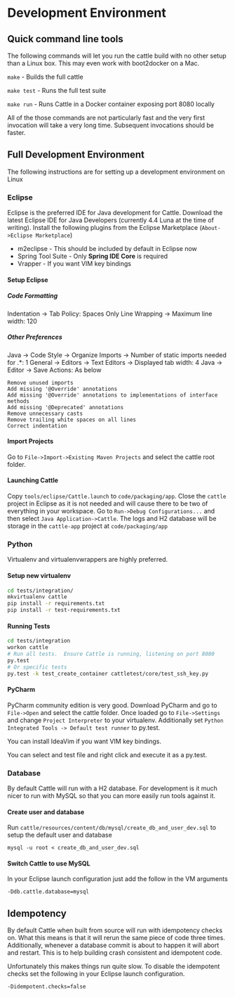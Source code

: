 # Development Environment

## Quick command line tools

The following commands will let you run the cattle build with no other setup than a Linux box.  This may even work with boot2docker on a Mac.

`make` - Builds the full cattle

`make test` -  Runs the full test suite

`make run` - Runs Cattle in a Docker container exposing port 8080 locally

All of the those commands are not particularly fast and the very first invocation will take a very long time.  Subsequent invocations should be faster.

## Full Development Environment

The following instructions are for setting up a development environment on Linux

### Eclipse

Eclipse is the preferred IDE for Java development for Cattle.  Download the latest Eclipse IDE for Java Developers (currently 4.4 Luna at the time of writing).  Install the following plugins from the Eclipse Marketplace (`About->Eclipse Marketplace`)

* m2eclipse - This should be included by default in Eclipse now
* Spring Tool Suite - Only **Spring IDE Core** is required
* Vrapper - If you want VIM key bindings

#### Setup Eclipse

##### Code Formatting

Indentation -> Tab Policy: Spaces Only
Line Wrapping -> Maximum line width: 120

##### Other Preferences

Java -> Code Style -> Organize Imports -> Number of static imports needed for .*: 1
General -> Editors -> Text Editors -> Displayed tab width: 4
Java -> Editor -> Save Actions: As below

```
Remove unused imports
Add missing '@Override' annotations
Add missing '@Override' annotations to implementations of interface methods
Add missing '@Deprecated' annotations
Remove unnecessary casts
Remove trailing white spaces on all lines
Correct indentation
```

#### Import Projects

Go to `File->Import->Existing Maven Projects` and select the cattle root folder.

#### Launching Cattle

Copy `tools/eclipse/Cattle.launch` to `code/packaging/app`.   Close the `cattle` project in Eclipse as it is not needed and will cause there to be two of everything in your workspace.  Go to `Run->Debug Configurations...` and then select `Java Application->Cattle`.  The logs and H2 database will be storage in the `cattle-app` project at `code/packaging/app`

### Python

Virtualenv and virtualenvwrappers are highly preferred.

#### Setup new virtualenv

```bash
cd tests/integration/
mkvirtualenv cattle
pip install -r requirements.txt
pip install -r test-requirements.txt
```

#### Running Tests

```bash
cd tests/integration
workon cattle
# Run all tests.  Ensure Cattle is running, listening on port 8080
py.test
# Or specific tests
py.test -k test_create_container cattletest/core/test_ssh_key.py
```

#### PyCharm

PyCharm community edition is very good.  Download PyCharm and go to `File->Open` and select the cattle folder.  Once loaded go to `File->Settings` and change `Project Interpreter` to your virtualenv.  Additionally set `Python Integrated Tools -> Default test runner` to py.test.

You can install IdeaVim if you want VIM key bindings.

You can select and test file and right click and execute it as a py.test.

### Database

By default Cattle will run with a H2 database.  For development is it much nicer to run with MySQL so that you can more easily run tools against it.

#### Create user and database

Run `cattle/resources/content/db/mysql/create_db_and_user_dev.sql` to setup the default user and database

    mysql -u root < create_db_and_user_dev.sql

#### Switch Cattle to use MySQL

In your Eclipse launch configuration just add the follow in the VM arguments

```
-Ddb.cattle.database=mysql
```

## Idempotency

By default Cattle when built from source will run with idempotency checks on.  What this means is that it will rerun the same piece of code three times.  Additionally, whenever a database commit is about to happen it will abort and restart.  This is to help building crash consistent and idempotent code.

Unfortunately this makes things run quite slow.  To disable the idempotent checks set the following in your Eclipse launch configuration.

    -Didempotent.checks=false
